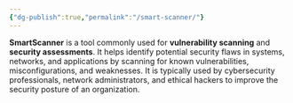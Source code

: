 ```yaml
---
{"dg-publish":true,"permalink":"/smart-scanner/"}
---
```


**SmartScanner** is a tool commonly used for **vulnerability scanning** and **security assessments**. It helps identify potential security flaws in systems, networks, and applications by scanning for known vulnerabilities, misconfigurations, and weaknesses. It is typically used by cybersecurity professionals, network administrators, and ethical hackers to improve the security posture of an organization.